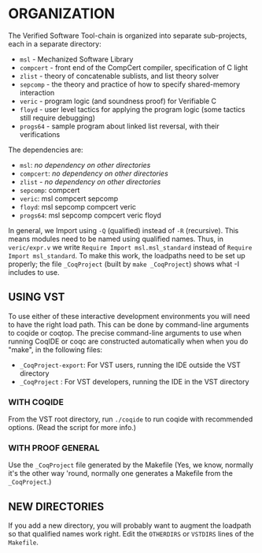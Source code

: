 # ORGANIZATION

The Verified Software Tool-chain is organized into separate sub-projects,
each in a separate directory:

- `msl` -   Mechanized Software Library
- `compcert` -  front end of the CompCert compiler, specification of C light
- `zlist` - theory of concatenable sublists, and list theory solver
- `sepcomp` - the theory and practice of how to specify shared-memory interaction
- `veric` -  program logic (and soundness proof) for Verifiable C
- `floyd` -  user level tactics for applying the program logic (some tactics still require debugging)
- `progs64` -  sample program about linked list reversal, with their verifications

The dependencies are:

- `msl`:   _no dependency on other directories_
- `compcert`: _no dependency on other directories_
- `zlist` - _no dependency on other directories_
- `sepcomp`: compcert
- `veric`:  msl compcert sepcomp
- `floyd`: msl sepcomp compcert veric
- `progs64`: msl sepcomp compcert veric floyd

In general, we Import using `-Q` (qualified) instead of `-R`
(recursive).  This means modules need to be named using qualified names.
Thus, in `veric/expr.v` we write `Require Import msl.msl_standard`
instead of `Require Import msl_standard`.  To make this work, the loadpaths
need to be set up properly; the file `_CoqProject` (built by `make _CoqProject`)
shows what -I includes to use.

## USING VST

To use either of these interactive development environments you will
need to have the right load path.  This can be done by command-line
arguments to coqide or coqtop.  The precise command-line arguments
to use when running CoqIDE or coqc are constructed automatically when
when you do "make", in the following files:

- `_CoqProject-export`: For VST users, running the IDE outside the VST directory
- `_CoqProject` : For VST developers, running the IDE in the VST directory

### WITH COQIDE

From the VST root directory, run `./coqide` to run coqide with recommended options.
(Read the script for more info.)

### WITH PROOF GENERAL

Use the `_CoqProject` file generated by the Makefile
   (Yes, we know, normally it's the other way 'round, normally one generates
    a Makefile from the `_CoqProject`.)

## NEW DIRECTORIES

If you add a new directory, you will probably want to augment the loadpath
so that qualified names work right.  Edit the `OTHERDIRS` or `VSTDIRS` lines of
the `Makefile`.
